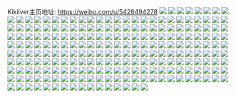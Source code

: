 Kikilver主页地址: https://weibo.com/u/5428494278 
![](https://wx4.sinaimg.cn/mw2000/005Vnplkgy1h9ijxjm9tij325p2vm1ky.jpg) 
![](https://wx4.sinaimg.cn/mw2000/005Vnplkgy1h9ijxgl6oaj31lw2561kx.jpg) 
![](https://wx4.sinaimg.cn/mw2000/005Vnplkgy1h9ijxi8uw1j31r0340qv5.jpg) 
![](https://wx4.sinaimg.cn/mw2000/005Vnplkgy1h8ypeqtu99j30u01sx0ui.jpg) 
![](https://wx4.sinaimg.cn/mw2000/005Vnplkgy1h85yczkzpuj30u01i2n7o.jpg) 
![](https://wx4.sinaimg.cn/mw2000/005Vnplkgy1h85yd0e96pj30u01hwtiz.jpg) 
![](https://wx4.sinaimg.cn/mw2000/005Vnplkgy1h85yd1al5bj30u01hcn7p.jpg) 
![](https://wx4.sinaimg.cn/mw2000/005Vnplkgy1h85yd2gxmpj30u01i0k11.jpg) 
![](https://wx4.sinaimg.cn/mw2000/005Vnplkgy1h85yd39gozj30u01hcgu2.jpg) 
![](https://wx4.sinaimg.cn/mw2000/005Vnplkgy1h85yd42rbpj30u01hcqbr.jpg) 
![](https://wx4.sinaimg.cn/mw2000/005Vnplkgy1h85yd50wo0j30u01hc7d4.jpg) 
![](https://wx4.sinaimg.cn/mw2000/005Vnplkgy1h85yd6h31xj30u01i8th7.jpg) 
![](https://wx4.sinaimg.cn/mw2000/005Vnplkgy1h7z5a2eg5tj30u014046n.jpg) 
![](https://wx4.sinaimg.cn/mw2000/005Vnplkly1h7wzhmnezdj30u00a50vw.jpg) 
![](https://wx4.sinaimg.cn/mw2000/005Vnplkly1h78aoc3sfcj30ty140dpw.jpg) 
![](https://wx4.sinaimg.cn/mw2000/005Vnplkly1h78aobn4uij31sc2ds7wh.jpg) 
![](https://wx4.sinaimg.cn/mw2000/005Vnplkly1h76649ja0hj327k3401l0.jpg) 
![](https://wx4.sinaimg.cn/mw2000/005Vnplkly1h766435pfxj321w2qix3f.jpg) 
![](https://wx4.sinaimg.cn/mw2000/005Vnplkly1h766419y24j32c0340x6q.jpg) 
![](https://wx4.sinaimg.cn/mw2000/005Vnplkly1h7663zn380j31x32k4kjl.jpg) 
![](https://wx4.sinaimg.cn/mw2000/005Vnplkly1h73s0q9cc9j326w2xbhdu.jpg) 
![](https://wx4.sinaimg.cn/mw2000/005Vnplkly1h73s0rcdsrj32872yy7wi.jpg) 
![](https://wx4.sinaimg.cn/mw2000/005Vnplkly1h73s0tcxnbj30u01hc41m.jpg) 
![](https://wx4.sinaimg.cn/mw2000/005Vnplkly1h5lm360f90j32c0340e85.jpg) 
![](https://wx4.sinaimg.cn/mw2000/005Vnplkly1h5lm317z14j32102pc4qr.jpg) 
![](https://wx4.sinaimg.cn/mw2000/005Vnplkly1h5lm33fqhqj31y42lju0y.jpg) 
![](https://wx4.sinaimg.cn/mw2000/005Vnplkly1h5lm2w4vuqj32392scx6q.jpg) 
![](https://wx4.sinaimg.cn/mw2000/005Vnplkly1h5lm2xw0rvj31zb2n2npe.jpg) 
![](https://wx4.sinaimg.cn/mw2000/005Vnplkly1h5lm2z1esfj30ug14m16j.jpg) 
![](https://wx4.sinaimg.cn/mw2000/005Vnplkly1h5lm301jrkj32242qu4qq.jpg) 
![](https://wx4.sinaimg.cn/mw2000/005Vnplkly1h56erhhcg9j31fq2jx7t4.jpg) 
![](https://wx4.sinaimg.cn/mw2000/005Vnplkly1h56eritoawj31kt2t1b29.jpg) 
![](https://wx4.sinaimg.cn/mw2000/005Vnplkly1h4o2sf3pooj32c03407wi.jpg) 
![](https://wx4.sinaimg.cn/mw2000/005Vnplkly1h4o2sgh4t2j32c0340b2a.jpg) 
![](https://wx4.sinaimg.cn/mw2000/005Vnplkly1h4lp11excgj30u0140wmw.jpg) 
![](https://wx4.sinaimg.cn/mw2000/005Vnplkly1h4lp126aq3j30u014045t.jpg) 
![](https://wx4.sinaimg.cn/mw2000/005Vnplkly1h4lp13lz02j30u0140tgr.jpg) 
![](https://wx4.sinaimg.cn/mw2000/005Vnplkly1h4lp14u672j30u01407ae.jpg) 
![](https://wx4.sinaimg.cn/mw2000/005Vnplkly1h3xdvc0ur7j31v42hhkjm.jpg) 
![](https://wx4.sinaimg.cn/mw2000/005Vnplkly1h3xdvd4wbij324h2tz4qr.jpg) 
![](https://wx4.sinaimg.cn/mw2000/005Vnplkly1h3xdvj6q67j329j35snpe.jpg) 
![](https://wx4.sinaimg.cn/mw2000/005Vnplkly1h3xdvepanaj32c0340hdv.jpg) 
![](https://wx4.sinaimg.cn/mw2000/005Vnplkly1h3g6g0rc0kj30rh0u6q5g.jpg) 
![](https://wx4.sinaimg.cn/mw2000/005Vnplkly1h3cul25yx9j30u01407b9.jpg) 
![](https://wx4.sinaimg.cn/mw2000/005Vnplkly1h2ikc8udijj30ob0uwwi8.jpg) 
![](https://wx4.sinaimg.cn/mw2000/005Vnplkly1h1u9pypphjj31he2mw1kx.jpg) 
![](https://wx4.sinaimg.cn/mw2000/005Vnplkly1h1u9py2xl2j31mt2wkqv5.jpg) 
![](https://wx4.sinaimg.cn/mw2000/005Vnplkly1h1u9pznenbj31fj2jlkjl.jpg) 
![](https://wx4.sinaimg.cn/mw2000/005Vnplkly1h0s20t2wgaj31vy2ilhdu.jpg) 
![](https://wx4.sinaimg.cn/mw2000/005Vnplkly1h0s20ub0dxj31y82ln4qq.jpg) 
![](https://wx4.sinaimg.cn/mw2000/005Vnplkly1h0s20wqfm4j32c03401kz.jpg) 
![](https://wx4.sinaimg.cn/mw2000/005Vnplkly1h0s20y2bz8j31xz2lahdu.jpg) 
![](https://wx4.sinaimg.cn/mw2000/005Vnplkly1h0s20z6uxsj31tx2fw4qq.jpg) 
![](https://wx4.sinaimg.cn/mw2000/005Vnplkly1h0s210w1knj32492tokjo.jpg) 
![](https://wx4.sinaimg.cn/mw2000/005Vnplkgy1h0is1mr1hsj30u014079l.jpg) 
![](https://wx4.sinaimg.cn/mw2000/005Vnplkly1h0hgnzjtmdj320p2oxkjm.jpg) 
![](https://wx4.sinaimg.cn/mw2000/005Vnplkly1h0hgnyg8dgj31yp2mbu0y.jpg) 
![](https://wx4.sinaimg.cn/mw2000/005Vnplkly1h0hgo0lfy8j31xo2kwhdu.jpg) 
![](https://wx4.sinaimg.cn/mw2000/005Vnplkly1h0hgo2pqd6j32c0340kjn.jpg) 
![](https://wx4.sinaimg.cn/mw2000/005Vnplkgy1gzqvu99altj325j2vd7wj.jpg) 
![](https://wx4.sinaimg.cn/mw2000/005Vnplkgy1gzqvui429yj32252qvb2a.jpg) 
![](https://wx4.sinaimg.cn/mw2000/005Vnplkgy1gzqvubpdo4j31w12iq1kz.jpg) 
![](https://wx4.sinaimg.cn/mw2000/005Vnplkgy1gzqvudq7lqj31yk2m4x6q.jpg) 
![](https://wx4.sinaimg.cn/mw2000/005Vnplkgy1gzqvu704q4j32742xinpg.jpg) 
![](https://wx4.sinaimg.cn/mw2000/005Vnplkgy1gzqvufte4uj31vu2iihdv.jpg) 
![](https://wx4.sinaimg.cn/mw2000/005Vnplkgy1gzqvul06cyj321t2qfx6r.jpg) 
![](https://wx4.sinaimg.cn/mw2000/005Vnplkly1gx8v2azkt3j31r0340e82.jpg) 
![](https://wx4.sinaimg.cn/mw2000/005Vnplkly1gx8v2fvy2bj31ps31t4qr.jpg) 
![](https://wx4.sinaimg.cn/mw2000/005Vnplkly1gx8v2defczj31r0340npe.jpg) 
![](https://wx4.sinaimg.cn/mw2000/005Vnplkly1gx8v2gjuu6j30vi1k0n9d.jpg) 
![](https://wx4.sinaimg.cn/mw2000/005Vnplkly1gx8v2e0457j31qe33zu0x.jpg) 
![](https://wx4.sinaimg.cn/mw2000/005Vnplkly1gx8v2c998jj31ki2sge81.jpg) 
![](https://wx4.sinaimg.cn/mw2000/005Vnplkly1gx8v2ga64lj30vi1k0anq.jpg) 
![](https://wx4.sinaimg.cn/mw2000/005Vnplkly1gx8v2elcjuj31eq2i5kjl.jpg) 
![](https://wx4.sinaimg.cn/mw2000/005Vnplkly1gx8v2hgay7j31r0340u0y.jpg) 
![](https://wx4.sinaimg.cn/mw2000/005Vnplkly1gx8v2i75y9j31r0340u0z.jpg) 
![](https://wx4.sinaimg.cn/mw2000/005Vnplkly1gx8v2j0t5aj31gl2likjl.jpg) 
![](https://wx4.sinaimg.cn/mw2000/005Vnplkgy1gx5fbhocdvj30u0140tie.jpg) 
![](https://wx4.sinaimg.cn/mw2000/005Vnplkgy1gx5fbk2umqj30u0140k1u.jpg) 
![](https://wx4.sinaimg.cn/mw2000/005Vnplkgy1gx5fbmmssxj30u0140k1i.jpg) 
![](https://wx4.sinaimg.cn/mw2000/005Vnplkgy1gx5fbo04xwj30u0140487.jpg) 
![](https://wx4.sinaimg.cn/mw2000/005Vnplkgy1gx5fbqwapkj30u0140n54.jpg) 
![](https://wx4.sinaimg.cn/mw2000/005Vnplkgy1gx5fbshoztj30u0140k09.jpg) 
![](https://wx4.sinaimg.cn/mw2000/005Vnplkgy1gx25fieolzj31yy2mlqv5.jpg) 
![](https://wx4.sinaimg.cn/mw2000/005Vnplkgy1gx25fn5jr4j31po2a8b29.jpg) 
![](https://wx4.sinaimg.cn/mw2000/005Vnplkgy1gx25fyan9uj328m2wt4qr.jpg) 
![](https://wx4.sinaimg.cn/mw2000/005Vnplkgy1gx25g9xvr4j32c0340u0y.jpg) 
![](https://wx4.sinaimg.cn/mw2000/005Vnplkgy1gx25fawughj31qr2bob29.jpg) 
![](https://wx4.sinaimg.cn/mw2000/005Vnplkgy1gx25gr3sztj31xs2l24qq.jpg) 
![](https://wx4.sinaimg.cn/mw2000/005Vnplkgy1gx25h0h0x7j31zh2nbu0x.jpg) 
![](https://wx4.sinaimg.cn/mw2000/005Vnplkgy1gx25h9vloaj321a2pqhdu.jpg) 
![](https://wx4.sinaimg.cn/mw2000/005Vnplkgy1gx25hwzgijj32782xnu0y.jpg) 
![](https://wx4.sinaimg.cn/mw2000/005Vnplkgy1gvaqfn5172j61sc2ds1ky02.jpg) 
![](https://wx4.sinaimg.cn/mw2000/005Vnplkgy1gvaqfk0v7tj61sc2dsb2a02.jpg) 
![](https://wx4.sinaimg.cn/mw2000/005Vnplkgy1gvaqfgyek0j60u01400yt02.jpg) 
![](https://wx4.sinaimg.cn/mw2000/005Vnplkgy1guoemnpy9mj60u018zguq02.jpg) 
![](https://wx4.sinaimg.cn/mw2000/005Vnplkgy1guoemw14bsj60u018z7ba02.jpg) 
![](https://wx4.sinaimg.cn/mw2000/005Vnplkgy1guoemqemj8j60u018zgub02.jpg) 
![](https://wx4.sinaimg.cn/mw2000/005Vnplkgy1guoemrv6yzj60u018zk0a02.jpg) 
![](https://wx4.sinaimg.cn/mw2000/005Vnplkgy1gtvm5phstgj32c0340qv6.jpg) 
![](https://wx4.sinaimg.cn/mw2000/005Vnplkgy1gtvm5spbncj32542tze82.jpg) 
![](https://wx4.sinaimg.cn/mw2000/005Vnplkgy1gtvm5umd6sj32c0340hdu.jpg) 
![](https://wx4.sinaimg.cn/mw2000/005Vnplkgy1gtvm5llnauj32c0340npe.jpg) 
![](https://wx4.sinaimg.cn/mw2000/005Vnplkgy1gtvm53wfcaj32c0340e83.jpg) 
![](https://wx4.sinaimg.cn/mw2000/005Vnplkgy1gtvm5n4ixwj31721wktw6.jpg) 
![](https://wx4.sinaimg.cn/mw2000/005Vnplkgy1grfiu48oq4j60u0140qbk02.jpg) 
![](https://wx4.sinaimg.cn/mw2000/005Vnplkgy1grfiy8jy25j30u0140gtp.jpg) 
![](https://wx4.sinaimg.cn/mw2000/005Vnplkgy1grfj0jjl66j60u0140ti002.jpg) 
![](https://wx4.sinaimg.cn/mw2000/005Vnplkgy1grfiuhsfjyj30u01407bb.jpg) 
![](https://wx4.sinaimg.cn/mw2000/005Vnplkgy1grfiy0oofvj30u011ids5.jpg) 
![](https://wx4.sinaimg.cn/mw2000/005Vnplkgy1grfixcuphmj30u0140n5m.jpg) 
![](https://wx4.sinaimg.cn/mw2000/005Vnplkgy1grfixqoyggj30u0140494.jpg) 
![](https://wx4.sinaimg.cn/mw2000/005Vnplkgy1grfiuvthlij30u0140n8j.jpg) 
![](https://wx4.sinaimg.cn/mw2000/005Vnplkgy1grfiy93mdwj30u0140th3.jpg) 
![](https://wx4.sinaimg.cn/mw2000/005Vnplkgy1gpcs4vlcgwj32c0340qv6.jpg) 
![](https://wx4.sinaimg.cn/mw2000/005Vnplkgy1gpcs4j47t5j32c0340npe.jpg) 
![](https://wx4.sinaimg.cn/mw2000/005Vnplkgy1gpcs4nqtomj32ai35s4qq.jpg) 
![](https://wx4.sinaimg.cn/mw2000/005Vnplkgy1gpcs4r8m34j32752byqv6.jpg) 
![](https://wx4.sinaimg.cn/mw2000/005Vnplkgy1gpcs4y3bllj328w2zvhdu.jpg) 
![](https://wx4.sinaimg.cn/mw2000/005Vnplkgy1gpcs503a5bj32c03407wh.jpg) 
![](https://wx4.sinaimg.cn/mw2000/005Vnplkgy1gpcs52xjjvj32c03407wj.jpg) 
![](https://wx4.sinaimg.cn/mw2000/005Vnplkgy1gpcs8qsqgjj32c0340e81.jpg) 
![](https://wx4.sinaimg.cn/mw2000/005Vnplkgy1gpcs4t4mx3j31z62ir1kx.jpg) 
![](https://wx4.sinaimg.cn/mw2000/005Vnplkly1gohhggaipnj31y22qanpd.jpg) 
![](https://wx4.sinaimg.cn/mw2000/005Vnplkly1gohhgh0zvlj31lw2a61kx.jpg) 
![](https://wx4.sinaimg.cn/mw2000/005Vnplkly1gohhghon0kj31xi1y77wh.jpg) 
![](https://wx4.sinaimg.cn/mw2000/005Vnplkly1gohhgi3fubj318i1nctm8.jpg) 
![](https://wx4.sinaimg.cn/mw2000/005Vnplkly1godykugzq9j32c0340npe.jpg) 
![](https://wx4.sinaimg.cn/mw2000/005Vnplkly1godykb3o6nj32c0340b29.jpg) 
![](https://wx4.sinaimg.cn/mw2000/005Vnplkly1godykmxfxoj32c03404qr.jpg) 
![](https://wx4.sinaimg.cn/mw2000/005Vnplkly1godykqgmi8j32c03404qr.jpg) 
![](https://wx4.sinaimg.cn/mw2000/005Vnplkly1godykrezfij30u01407jb.jpg) 
![](https://wx4.sinaimg.cn/mw2000/005Vnplkly1godykioo09j32c03404qv.jpg) 
![](https://wx4.sinaimg.cn/mw2000/005Vnplkly1go2da7eicjj31sc2dsqv6.jpg) 
![](https://wx4.sinaimg.cn/mw2000/005Vnplkly1go2d9tyqn8j31sl2gcb2a.jpg) 
![](https://wx4.sinaimg.cn/mw2000/005Vnplkly1go2d9yib58j32c0340b2b.jpg) 
![](https://wx4.sinaimg.cn/mw2000/005Vnplkly1go2d9kvdlgj32c0340u0x.jpg) 
![](https://wx4.sinaimg.cn/mw2000/005Vnplkly1go2d9qd69oj33402c0e83.jpg) 
![](https://wx4.sinaimg.cn/mw2000/005Vnplkly1go2dbsyvgoj32c0340qv7.jpg) 
![](https://wx4.sinaimg.cn/mw2000/005Vnplkly1gmqvxy2d4cj30rs1jvqp6.jpg) 
![](https://wx4.sinaimg.cn/mw2000/005Vnplkly1gmqvxyrmpij30rs1k74gq.jpg) 
![](https://wx4.sinaimg.cn/mw2000/005Vnplkly1gmqvxzg95wj30rs1pc7wh.jpg) 
![](https://wx4.sinaimg.cn/mw2000/005Vnplkly1gmqvy008j2j30rs32j7po.jpg) 
![](https://wx4.sinaimg.cn/mw2000/005Vnplkly1gmqvxx4whhj30rs210e3y.jpg) 
![](https://wx4.sinaimg.cn/mw2000/005Vnplkly1gmqvy0mfnej30rs2237li.jpg) 
![](https://wx4.sinaimg.cn/mw2000/005Vnplkly1gmqvy164qfj30rs15otm8.jpg) 
![](https://wx4.sinaimg.cn/mw2000/005Vnplkly1gmqvy2xmpzj324t2uju0x.jpg) 
![](https://wx4.sinaimg.cn/mw2000/005Vnplkly1gmqvy4kicuj32cm1lwtn7.jpg) 
![](https://wx4.sinaimg.cn/mw2000/005Vnplkgy1glhx0goeifj31jx2ej7wj.jpg) 
![](https://wx4.sinaimg.cn/mw2000/005Vnplkgy1glhx0b7gjbj33zi2no1l1.jpg) 
![](https://wx4.sinaimg.cn/mw2000/005Vnplkgy1glhx0dmxonj31ns29mnpe.jpg) 
![](https://wx4.sinaimg.cn/mw2000/005Vnplkgy1glhx06xicdj334022ox6q.jpg) 
![](https://wx4.sinaimg.cn/mw2000/005Vnplkgy1glhx02yyf5j30yi0k044x.jpg) 
![](https://wx4.sinaimg.cn/mw2000/005Vnplkgy1glhx0jqkgcj334022onpe.jpg) 
![](https://wx4.sinaimg.cn/mw2000/005Vnplkgy1glhx04vb7vj30rs15oqae.jpg) 
![](https://wx4.sinaimg.cn/mw2000/005Vnplkgy1glhx0hngppj31400u0n2k.jpg) 
![](https://wx4.sinaimg.cn/mw2000/005Vnplkgy1glhx0i25e0j30yn0u0dkg.jpg) 
![](https://wx4.sinaimg.cn/mw2000/005Vnplkgy1gl0i9ytn7gj32c0340x6p.jpg) 
![](https://wx4.sinaimg.cn/mw2000/005Vnplkgy1gl0ia12vl9j32c0340kjn.jpg) 
![](https://wx4.sinaimg.cn/mw2000/005Vnplkgy1gl0i9ts052j32c0340e83.jpg) 
![](https://wx4.sinaimg.cn/mw2000/005Vnplkgy1gl0ia2txcvj32c0340hdv.jpg) 
![](https://wx4.sinaimg.cn/mw2000/005Vnplkgy1gl0i9w0u5xj32c0340kjn.jpg) 
![](https://wx4.sinaimg.cn/mw2000/005Vnplkgy1gl0i9xrdbej32c0340kjn.jpg) 
![](https://wx4.sinaimg.cn/mw2000/005Vnplkgy1gkj2ah2zw2j30rs1o7tll.jpg) 
![](https://wx4.sinaimg.cn/mw2000/005Vnplkgy1gkj2ahs2b5j30rs2bc4gr.jpg) 
![](https://wx4.sinaimg.cn/mw2000/005Vnplkgy1gkj2agk91oj30rs2bcn8f.jpg) 
![](https://wx4.sinaimg.cn/mw2000/005Vnplkgy1gkj2aivf8ej30rs2tv1kx.jpg) 
![](https://wx4.sinaimg.cn/mw2000/005Vnplkgy1gkj2asp2bmj322o3407wi.jpg) 
![](https://wx4.sinaimg.cn/mw2000/005Vnplkgy1gkj2aubyy2j322o340npd.jpg) 
![](https://wx4.sinaimg.cn/mw2000/005Vnplkgy1gkj2amsq8ej322o340hdt.jpg) 
![](https://wx4.sinaimg.cn/mw2000/005Vnplkgy1gkj2aorg4nj322o340e81.jpg) 
![](https://wx4.sinaimg.cn/mw2000/005Vnplkgy1gkj2akg1nxj322o340e81.jpg) 
![](https://wx4.sinaimg.cn/mw2000/005Vnplkgy1gjlodkr9l6j30u013447a.jpg) 
![](https://wx4.sinaimg.cn/mw2000/005Vnplkgy1gjlodm3w97j30u00u0796.jpg) 
![](https://wx4.sinaimg.cn/mw2000/005Vnplkgy1gjlofnglbvj30u016e4i2.jpg) 
![](https://wx4.sinaimg.cn/mw2000/005Vnplkgy1gjlodi78fcj322o2q0b2a.jpg) 
![](https://wx4.sinaimg.cn/mw2000/005Vnplkgy1gjloeyi1yaj31w02ionpd.jpg) 
![](https://wx4.sinaimg.cn/mw2000/005Vnplkgy1gjlofjhr8fj32c0340b2a.jpg) 
![](https://wx4.sinaimg.cn/mw2000/005Vnplkgy1gjloepy3p2j32c0356hdv.jpg) 
![](https://wx4.sinaimg.cn/mw2000/005Vnplkgy1gjloe62nxtj32c036akjn.jpg) 
![](https://wx4.sinaimg.cn/mw2000/005Vnplkgy1gjlogdls04j30ri1cwdnx.jpg) 
![](https://wx4.sinaimg.cn/mw2000/005Vnplkly1gi2hpobotwj31sc2dsu0x.jpg) 
![](https://wx4.sinaimg.cn/mw2000/005Vnplkly1gi2hpmddwej31sc2dsnpd.jpg) 
![](https://wx4.sinaimg.cn/mw2000/005Vnplkly1gi2hpngzwdj31sc2dsqv5.jpg) 
![](https://wx4.sinaimg.cn/mw2000/005Vnplkly1gcxa6eodaaj31kw1kwkjl.jpg) 
![](https://wx4.sinaimg.cn/mw2000/005Vnplkly1gcxa6hhgjlj31sc1sc7wj.jpg) 
![](https://wx4.sinaimg.cn/mw2000/005Vnplkly1gcxa6ljvcgj31sc1sc7wi.jpg) 
![](https://wx4.sinaimg.cn/mw2000/005Vnplkly1gcxa6ju04uj32c02c01ky.jpg) 
![](https://wx4.sinaimg.cn/mw2000/005Vnplkgy1ga2gbtbfiej32c0340e83.jpg) 
![](https://wx4.sinaimg.cn/mw2000/005Vnplkgy1ga2gc9cb8rj32c0340b2e.jpg) 
![](https://wx4.sinaimg.cn/mw2000/005Vnplkgy1ga2gcduy26j324c2zox6r.jpg) 
![](https://wx4.sinaimg.cn/mw2000/005Vnplkgy1ga2gc0ogg8j3290301b2b.jpg) 
![](https://wx4.sinaimg.cn/mw2000/005Vnplkgy1ga2gbope15j31ky23y1ky.jpg) 
![](https://wx4.sinaimg.cn/mw2000/005Vnplkgy1ga2gbwhid2j31sc2dskjm.jpg) 
![](https://wx4.sinaimg.cn/mw2000/005Vnplkgy1ga2gch5602j32c0340b2a.jpg) 
![](https://wx4.sinaimg.cn/mw2000/005Vnplkgy1ga2gckt4nxj32c0340e82.jpg) 
![](https://wx4.sinaimg.cn/mw2000/005Vnplkgy1ga2gcu86gjj30u015uh0u.jpg) 
![](https://wx4.sinaimg.cn/mw2000/005Vnplkgy1g7q3j7dgjnj30rs15oaqn.jpg) 
![](https://wx4.sinaimg.cn/mw2000/005Vnplkgy1g7q3jbume2j32c1340qv7.jpg) 
![](https://wx4.sinaimg.cn/mw2000/005Vnplkgy1g7q3mixafgj32c0340npe.jpg) 
![](https://wx4.sinaimg.cn/mw2000/005Vnplkgy1g7q3j6ktcaj30rs1qinhe.jpg) 
![](https://wx4.sinaimg.cn/mw2000/005Vnplkgy1g7q3jerwi7j32c036enpe.jpg) 
![](https://wx4.sinaimg.cn/mw2000/005Vnplkgy1g7q3ht8xnqj30rs83o7wl.jpg) 
![](https://wx4.sinaimg.cn/mw2000/005Vnplkgy1g7q3humjrdj30rs1lwdwz.jpg) 
![](https://wx4.sinaimg.cn/mw2000/005Vnplkgy1g7q3hof8gwj30rs2kmnpd.jpg) 
![](https://wx4.sinaimg.cn/mw2000/005Vnplkgy1g7q3hhx8vij30rs5xrkjn.jpg) 
![](https://wx4.sinaimg.cn/mw2000/005Vnplkly1g72ysn7oewj31sc1scx6p.jpg) 
![](https://wx4.sinaimg.cn/mw2000/005Vnplkly1g72ysl8oinj31ka1kwhdt.jpg) 
![](https://wx4.sinaimg.cn/mw2000/005Vnplkly1g72ysq6raoj3238238x6q.jpg) 
![](https://wx4.sinaimg.cn/mw2000/005Vnplkly1g72yqratqnj31kw1kw7wh.jpg) 
![](https://wx4.sinaimg.cn/mw2000/005Vnplkly1g72yqpxu4kj31kw1kwhdt.jpg) 
![](https://wx4.sinaimg.cn/mw2000/005Vnplkly1g72ysry2sgj31f31kvnpd.jpg) 
![](https://wx4.sinaimg.cn/mw2000/005Vnplkly1g72ysxy9a5j32c02c04qq.jpg) 
![](https://wx4.sinaimg.cn/mw2000/005Vnplkly1g72ysvcvyvj32c02c0u0y.jpg) 
![](https://wx4.sinaimg.cn/mw2000/005Vnplkly1g72ysixb1wj32c02c07wh.jpg) 
![](https://wx4.sinaimg.cn/mw2000/005Vnplkgy1g6tjcff63tj32c02c0npe.jpg) 
![](https://wx4.sinaimg.cn/mw2000/005Vnplkgy1g6tjc9qh84j32by2f4b2a.jpg) 
![](https://wx4.sinaimg.cn/mw2000/005Vnplkgy1g6tjc6js70j32c02c0kjl.jpg) 
![](https://wx4.sinaimg.cn/mw2000/005Vnplkgy1g6tjc0hs9kj32c02c0b2a.jpg) 
![](https://wx4.sinaimg.cn/mw2000/005Vnplkgy1g6tjccablpj32c02c01ky.jpg) 
![](https://wx4.sinaimg.cn/mw2000/005Vnplkgy1g6tjcj1kodj32c02c07wj.jpg) 
![](https://wx4.sinaimg.cn/mw2000/005Vnplkgy1g6tjcly9nsj32c02c07wi.jpg) 
![](https://wx4.sinaimg.cn/mw2000/005Vnplkgy1g6tjcoq6m0j32c02c0b2a.jpg) 
![](https://wx4.sinaimg.cn/mw2000/005Vnplkgy1g6tjgfuiynj30u00tiq7v.jpg) 
